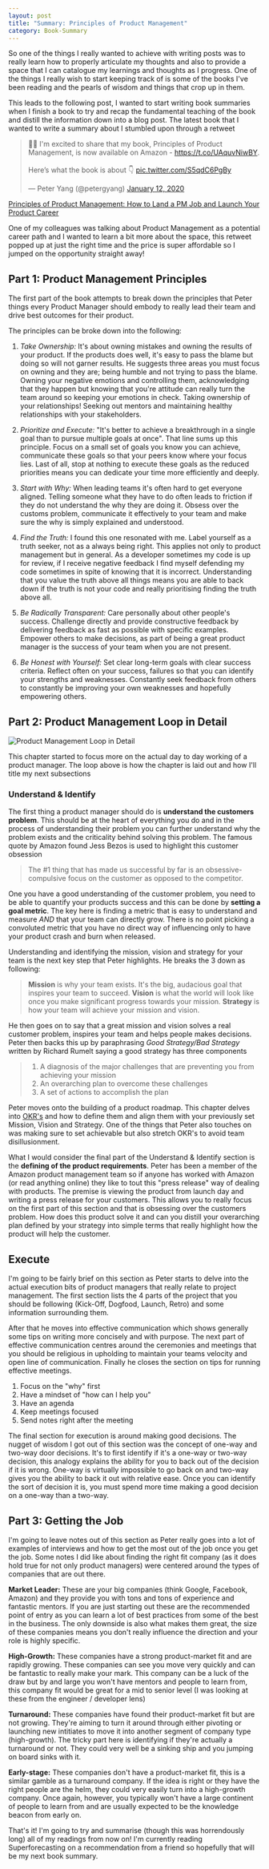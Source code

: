 ```yaml
---
layout: post
title: "Summary: Principles of Product Management"
category: Book-Summary
---
```


So one of the things I really wanted to achieve with writing posts was to really learn how to properly articulate my thoughts and also to provide a space that I can catalogue my learnings and thoughts as I progress. One of the things I really wish to start keeping track of is some of the books I've been reading and the pearls of wisdom and things that crop up in them.

This leads to the following post, I wanted to start writing book summaries when I finish a book to try and recap the fundamental teaching of the book and distill the information down into a blog post. The latest book that I wanted to write a summary about I stumbled upon through a retweet

<blockquote class="twitter-tweet"><p lang="en" dir="ltr">📖🎉 I&#39;m excited to share that my book, Principles of Product Management, is now available on Amazon - <a href="https://t.co/UAquvNiwBY">https://t.co/UAquvNiwBY</a>. <br><br>Here’s what the book is about 👇 <a href="https://t.co/S5qdC6PgBy">pic.twitter.com/S5qdC6PgBy</a></p>&mdash; Peter Yang (@petergyang) <a href="https://twitter.com/petergyang/status/1216418134527115264?ref_src=twsrc%5Etfw">January 12, 2020</a></blockquote> <script async src="https://platform.twitter.com/widgets.js" charset="utf-8"></script>

[Principles of Product Management: How to Land a PM Job and Launch Your Product Career](https://www.amazon.com/gp/product/B083D667N2)

One of my colleagues was talking about Product Management as a potential career path and I wanted to learn a bit more about the space, this retweet popped up at just the right time and the price is super affordable so I jumped on the opportunity straight away!

## Part 1: Product Management Principles

The first part of the book attempts to break down the principles that Peter things every Product Manager should embody to really lead their team and drive best outcomes for their product.

The principles can be broke down into the following:
1. _Take Ownership:_ It's about owning mistakes and owning the results of your product. If the products does well, it's easy to pass the blame but doing so will not garner results. He suggests three areas you must focus on owning and they are; being humble and not trying to pass the blame. Owning your negative emotions and controlling them, acknowledging that they happen but knowing that you're attitude can really turn the team around so keeping your emotions in check. Taking ownership of your relationships! Seeking out mentors and maintaining healthy relationships with your stakeholders.

2. _Prioritize and Execute:_ "It's better to achieve a breakthrough in a single goal than to pursue multiple goals at once". That line sums up this principle. Focus on a small set of goals you know you can achieve, communicate these goals so that your peers know where your focus lies. Last of all, stop at nothing to execute these goals as the reduced priorities means you can dedicate your time more efficiently and deeply.

3. _Start with Why:_ When leading teams it's often hard to get everyone aligned. Telling someone what they have to do often leads to friction if they do not understand the why they are doing it. Obsess over the customs problem, communicate it effectively to your team and make sure the why is simply explained and understood.

4. _Find the Truth:_ I found this one resonated with me. Label yourself as a truth seeker, not as a always being right. This applies not only to product management but in general. As a developer sometimes my code is up for review, if I receive negative feedback I find myself defending my code sometimes in spite of knowing that it is incorrect. Understanding that you value the truth above all things means you are able to back down if the truth is not your code and really prioritising finding the truth above all.

5. _Be Radically Transparent:_ Care personally about other people's success. Challenge directly and provide constructive feedback by delivering feedback as fast as possible with specific examples. Empower others to make decisions, as part of being a great product manager is the success of your team when you are not present.

6. _Be Honest with Yourself:_ Set clear long-term goals with clear success criteria. Reflect often on your success, failures so that you can identify your strengths and weaknesses. Constantly seek feedback from others to constantly be improving your own weaknesses and hopefully empowering others.

## Part 2: Product Management Loop in Detail

![Product Management Loop in Detail](/public/product-management-loop.png)

This chapter started to focus more on the actual day to day working of a product manager. The loop above is how the chapter is laid out and how I'll title my next subsections

### Understand & Identify

The first thing a product manager should do is __understand the customers problem__. This should be at the heart of everything you do and in the process of understanding their problem you can further understand why the problem exists and the criticality behind solving this problem. The famous quote by Amazon found Jess Bezos is used to highlight this customer obsession

> The #1 thing that has made us successful by far is an obsessive-compulsive focus on the customer as opposed to the competitor.

One you have a good understanding of the customer problem, you need to be able to quantify your products success and this can be done by __setting a goal metric__. The key here is finding a metric that is easy to understand and measure _AND_ that your team can directly grow. There is no point picking a convoluted metric that you have no direct way of influencing only to have your product crash and burn when released.

Understanding and identifying the mission, vision and strategy for your team is the next key step that Peter highlights. He breaks the 3 down as following:

> __Mission__ is why your team exists. It's the big, audacious goal that inspires your team to succeed.
> __Vision__ is what the world will look like once you make significant progress towards your mission.
> __Strategy__ is how your team will achieve your mission and vision.

He then goes on to say that a great mission and vision solves a real customer problem, inspires your team and helps people makes decisions. Peter then backs this up by paraphrasing _Good Strategy/Bad Strategy_ written by Richard Rumelt saying a good strategy has three components

> 1. A diagnosis of the major challenges that are preventing you from achieving your mission
> 2. An overarching plan to overcome these challenges
> 3. A set of actions to accomplish the plan

Peter moves onto the building of a product roadmap. This chapter delves into [OKR's](https://rework.withgoogle.com/guides/set-goals-with-okrs/steps/introduction/) and how to define them and align them with your previously set Mission, Vision and Strategy. One of the things that Peter also touches on was making sure to set achievable but also stretch OKR's to avoid team disillusionment.

What I would consider the final part of the Understand & Identify section is the __defining of the product requirements__. Peter has been a member of the Amazon product management team so if anyone has worked with Amazon (or read anything online) they like to tout this "press release" way of dealing with products. The premise is viewing the product from launch day and writing a press release for your customers. This allows you to really focus on the first part of this section and that is obsessing over the customers problem. How does this product solve it and can you distill your overarching plan defined by your strategy into simple terms that really highlight how the product will help the customer.

## Execute

I'm going to be fairly brief on this section as Peter starts to delve into the actual execution bits of product managers that really relate to project management. The first section lists the 4 parts of the project that you should be following (Kick-Off, Dogfood, Launch, Retro) and some information surrounding them. 

After that he moves into effective communication which shows generally some tips on writing more concisely and with purpose. The next part of effective communication centres around the ceremonies and meetings that you should be religious in upholding to maintain your teams velocity and open line of communication. Finally he closes the section on tips for running effective meetings.

1. Focus on the "why" first
2. Have a mindset of "how can I help you"
3. Have an agenda
4. Keep meetings focused
5. Send notes right after the meeting

The final section for execution is around making good decisions. The nugget of wisdom I got out of this section was the concept of one-way and two-way door decisions. It's to first identify if it's a one-way or two-way decision, this analogy explains the ability for you to back out of the decision if it is wrong. One-way is virtually impossible to go back on and two-way gives you the ability to back it out with relative ease. Once you can identify the sort of decision it is, you must spend more time making a good decision on a one-way than a two-way. 

## Part 3: Getting the Job

I'm going to leave notes out of this section as Peter really goes into a lot of examples of interviews and how to get the most out of the job once you get the job. Some notes I did like about finding the right fit company (as it does hold true for not only product managers) were centered around the types of companies that are out there.

__Market Leader:__ These are your big companies (think Google, Facebook, Amazon) and they provide you with tons and tons of experience and fantastic mentors. If you are just starting out these are the recommended point of entry as you can learn a lot of best practices from some of the best in the business. The only downside is also what makes them great, the size of these companies means you don't really influence the direction and your role is highly specific. 

__High-Growth:__ These companies have a strong product-market fit and are rapidly growing. These companies can see you move very quickly and can be fantastic to really make your mark. This company can be a luck of the draw but by and large you won't have mentors and people to learn from, this company fit would be great for a mid to senior level (I was looking at these from the engineer / developer lens)

__Turnaround:__ These companies have found their product-market fit but are not growing. They're aiming to turn it around through either pivoting or launching new intitiates to move it into another segment of company type (high-growth). The tricky part here is identifying if they're actually a turnaround or not. They could very well be a sinking ship and you jumping on board sinks with it.

__Early-stage:__ These companies don't have a product-market fit, this is a similar gamble as a turnaround company. If the idea is right or they have the right people are the helm, they could very easily turn into a high-growth company. Once again, however, you typically won't have a large continent of people to learn from and are usually expected to be the knowledge beacon from early on.

That's it! I'm going to try and summarise (though this was horrendously long) all of my readings from now on! I'm currently reading Superforecasting on a recommendation from a friend so hopefully that will be my next book summary.
